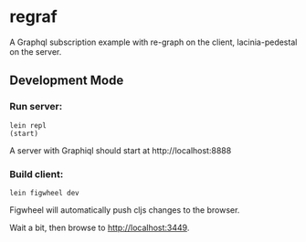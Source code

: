 # regraf

A Graphql subscription example with re-graph on the client,
lacinia-pedestal on the server.

## Development Mode

### Run server:

```
lein repl
(start)
```
A server with Graphiql should start at http://localhost:8888

### Build client:

```
lein figwheel dev
```

Figwheel will automatically push cljs changes to the browser.

Wait a bit, then browse to [http://localhost:3449](http://localhost:3449).
